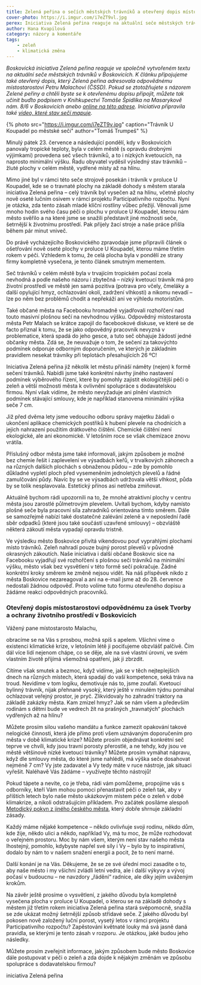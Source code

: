 ```yaml
---
title: Zelená peřina o sečích městských trávníků a otevřený dopis místostarostovi
cover-photo: https://i.imgur.com/i7eZT9vl.jpg
perex: Iniciativa Zelená peřina reaguje na aktuální seče městských trávníků. Připojujeme otevřený dopis, který Zelená peřina adresovala místostarostovi Petru Malachovi.
author: Hana Kvapilová
category: názory a komentáře
tags:
    - zeleň
    - klimatická změna
---
```


*Boskovická iniciativa Zelená peřina reaguje ve společně vytvořeném textu na aktuální seče městských trávníků v Boskovicích. K článku připojujeme také otevřený dopis, který Zelená peřina adresovala odpovědnému místostarostovi Petru Malachovi (ČSSD). Pokud se ztotožňujete s názorem Zelené peřiny a chtěli byste se k otevřenému dopisu připojit, můžete tak učinit buďto podpisem v Knihkupectví Tomáše Špidlíka na Masarykově nám. 8/6 v Boskovicích anebo [online na této adrese](https://www.petice.com/oteveny_dopis_mistostarostovi_boskovic_odpovdnemu_za_plnni_ukol_na_useku_ivotniho_prostedi). Iniciativa připravila také [video, které stav sečí mapuje](https://www.youtube.com/watch?v=gPl_R0m2CXU).*

{% photo src="https://i.imgur.com/i7eZT9v.jpg" caption="Trávník U Koupadel po městské seči" author="Tomáš Trumpeš" %}

Minulý pátek 23. července a následující pondělí, kdy v Boskovicích panovaly tropické teploty, byla v celém městě (s opravdu drobnými výjimkami) provedena seč všech trávníků, a to i nízkých kvetoucích, na naprosto minimální výšku. Řadu obyvatel vyděsil výsledný stav trávníků – žluté plochy v celém městě, vydřené místy až na hlínu.

Mimo jiné byl v rámci této seče strojově posekán i trávník v proluce U Koupadel, kde se o travnaté plochy na základě dohody s městem starala iniciativa Zelená peřina – celý trávník byl vysečen až na hlínu, včetně plochy nově oseté lučním osivem v rámci projektu Participativního rozpočtu. Nyní je otázka, zda tento zásah mladé klíční rostliny vůbec přežijí. Věnovali jsme mnoho hodin svého času péči o plochu v proluce U Koupadel, kterou nám město svěřilo a na které jsme se snažili představit jiné možnosti seče, šetrnější k životnímu prostředí. Pak přijely žací stroje a naše práce přišla během pár minut vniveč.

Do právě vycházejícího Boskovického zpravodaje jsme připravili článek o ošetřování nově oseté plochy v proluce U Koupadel, kterou máme třetím rokem v péči. Vzhledem k tomu, že celá plocha byla v pondělí ze strany firmy kompletně vysečena, je tento článek smutným mementem.

Seč trávníků v celém městě byla v trvajícím tropickém počasí zcela nevhodná a podle našeho názoru i zbytečná – nízký kvetoucí trávník má pro životní prostředí ve městě jen samá pozitiva (potrava pro včely, čmeláky a další opylující hmyz, ochlazování okolí, zadržení vlhkosti) a nikomu nevadí – lze po něm bez problémů chodit a nepřekáží ani ve výhledu motoristům.

Také občané města na Facebooku hromadně vyjadřovali rozhořčení nad touto masivní plošnou sečí na nevhodnou výšku. Odpovědný místostarosta města Petr Malach se krátce zapojil do facebookové diskuse, ve které se de facto přiznal k tomu, že se jako odpovědný pracovník nevyzná v problematice, která spadá do jeho gesce, a tuto seč obhajuje žádostí jedné občanky města. Zdá se, že neuvažuje o tom, že sečení za takovýchto podmínek odporuje odborným doporučením, ve kterých je základním pravidlem nesekat trávníky při teplotách přesahujících 26 ºC!

Iniciativa Zelená peřina již několik let městu přináší náměty (nejen) k formě sečení trávníků. Nabídli jsme také konkrétní návrhy jiného nastavení podmínek výběrového řízení, které by pomohly zajistit ekologičtější péči o zeleň a větší možnosti města k ovlivnění spolupráce s dodavatelskou firmou. Nyní však vidíme, že město nevyžaduje ani plnění vlastních podmínek stávající smlouvy, kde je například stanovena minimální výška seče 7 cm.

Již před dvěma lety jsme vedoucího odboru správy majetku žádali o ukončení aplikace chemických postřiků k hubení plevele na chodnících a jejich nahrazení použitím drátkového čištění. Chemické čištění není ekologické, ale ani ekonomické. V letošním roce se však chemizace znovu vrátila.

Příslušný odbor města jsme také informovali, jakým způsobem je možné bez chemie řešit i zaplevelení ve výsadbách keřů, v trvalkových záhonech a na různých dalších plochách s obnaženou půdou – zde by pomohlo důkladné vypletí ploch před vysemeněním jednoletých plevelů a řádné zamulčování půdy. Navíc by se ve výsadbách udržovala větší vlhkost, půda by se tolik nesplavovala. Estetický přínos asi netřeba zmiňovat.

Aktuálně bychom rádi upozornili na to, že mnohé atraktivní plochy v centru města jsou zarostlé půlmetrovým plevelem. Uvítali bychom, kdyby namísto plošné seče byla pracovní síla zahradníků orientována tímto směrem. Dále se samozřejmě nabízí také dostatečné zalévání zeleně a v neposlední řadě sběr odpadků (které jsou také součástí uzavřené smlouvy) – obzvláště některá zákoutí města vypadají opravdu tristně.

Ve výsledku město Boskovice přivítá víkendovou pouť vyprahlými plochami místo trávníků. Zeleň nahradí pouze bujný porost plevelů v původně okrasných zákoutích. Naše iniciativa i další občané Boskovic sice na Facebooku vyjadřují své rozhořčení s plošnou sečí trávníků na minimální výšku, město však bez vysvětlení v této formě sečí pokračuje. Žádné konkrétní kroky směrem ke změně nejsou vidět. Na náš příspěvek nikdo z města Boskovice nezareagoval a ani na e-mail jsme až do 28. července nedostali žádnou odpověď. Proto volíme tuto formu otevřeného dopisu a žádáme reakci odpovědných pracovníků.
 
### Otevřený dopis místostarostovi odpovědnému za úsek Tvorby a ochrany životního prostředí v Boskovicích

Vážený pane místostarosto Malachu,

obracíme se na Vás s prosbou, možná spíš s apelem. Všichni víme o existenci klimatické krize, v letošním létě ji pociťujeme obzvlášť palčivě. Čím dál více lidí nejenom chápe, co se děje, ale na své vlastní úrovni, ve svém vlastním životě přijímá všemožná opatření, jak ji zbrzdit.

Cítíme však smutek a bezmoc, když vidíme, jak se v těch nejteplejších dnech na různých místech, která spadají do vaší kompetence, seká tráva na troud. Nevidíme v tom logiku, demotivuje nás to, jsme zoufalí. Kvetoucí bylinný trávník, nijak přehnaně vysoký, který ještě v minulém týdnu pomáhal ochlazovat veřejný prostor, je pryč. Zlikvidovaly ho zahradní traktory na základě zakázky města. Kam zmizel hmyz? Jak se nám všem a především rodinám s dětmi bude ve vedrech žít na prašných „travnatých“ plochách vydřených až na hlínu?

Můžete prosím silou vašeho mandátu a funkce zamezit opakování takové nelogické činnosti, která jde přímo proti všem uznávaným doporučením pro města v době klimatické krize? Můžete prosím objednávat konkrétní seč teprve ve chvíli, kdy jsou travní porosty přerostlé, a ne tehdy, kdy jsou ve městě většinově nízké kvetoucí trávníky? Můžete prosím vymáhat nápravu, když dle smlouvy města, do které jsme nahlédli, má výška seče dosahovat nejméně 7 cm? Vy jste zadavatel a Vy tedy máte v ruce nástroje, jak situaci vyřešit. Naléhavě Vás žádáme – využívejte těchto nástrojů!

Pokud tápete a nevíte, co je třeba, rádi vám pomůžeme, propojíme vás s odborníky, kteří Vám mohou pomoci přenastavit péči o zeleň tak, aby v příštích letech bylo naše město ukázkovým místem péče o zeleň v době klimakrize, a nikoli odstrašujícím příkladem. Pro začátek posíláme alespoň [Metodický pokyn z jiného českého města](https://www.praha.eu/file/2928670/Priloha_TZ__Metodicke_doporuceni.pdf), který dobře shrnuje základní zásady.

Každý máme nějaké kompetence – někdo ovlivňuje svoji rodinu, někdo dům, kde žije, někdo ulici a někdo, například Vy, má tu moc, že může rozhodovat o veřejném prostoru. Moc by nám všem, kterým není stav našeho města lhostejný, pomohlo, kdybyste napřel své síly i Vy – bylo by to inspirativní, dodalo by nám to v našem snažení energii a pocit, že to není marné.

Další konání je na Vás. Děkujeme, že se ze své úřední moci zasadíte o to, aby naše město i my všichni zvládli letní vedra, ale i další výkyvy a vývoj počasí v budoucnu – ne navzdory „řádění“ radnice, ale díky jejím uváženým krokům.

Na závěr ještě prosíme o vysvětlení, z jakého důvodu byla kompletně vysečena plocha v proluce U Koupadel, o kterou se na základě dohody s městem již třetím rokem iniciativa Zelená peřina stará svépomocně, snažila se zde ukázat možný šetrnější způsob střídavé seče. Z jakého důvodu byl pokosen nově založený luční porost, vysetý letos v rámci projektu Participativního rozpočtu? Zapěstování květnaté louky má svá jasně daná pravidla, se kterými je tento zásah v rozporu. Je otázkou, jaké budou jeho následky.

Můžete prosím zveřejnit informace, jakým způsobem bude město Boskovice dále postupovat v péči o zeleň a zda dojde k nějakým změnám ve způsobu spolupráce s dodavatelskou firmou?

iniciativa Zelená peřina
